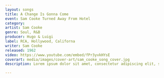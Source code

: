 ```yaml
---
layout: songs
title: A Change Is Gonna Come
event: Sam Cooke Turned Away From Hotel 
category:
artist: Sam Cooke
genre: Soul, R&B
producer: Hugo & Luigi
label: RCA, Hollywood, Californa
writer: Sam Cooke
released: 1962
video: https://www.youtube.com/embed/fPr3yvkHYsE
coverart: media/images/cover-art/sam_cooke_song_cover.jpg 
description: Lorem ipsum dolor sit amet, consectetur adipiscing elit, sed do eiusmod tempor incididunt ut labore et dolore magna aliqua. Semper quis lectus nulla at volutpat diam ut venenatis tellusLorem ipsum dolor sit amet, consectetur adipiscing elit, sed do eiusmod tempor incididunt ut labore et dolore magna aliqua. Semper quis lectus nulla at volutpat diam ut venenatis tellus

---
```

